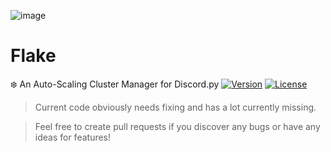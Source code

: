![image](https://github.com/G3VV/Flake/assets/46306494/23e44f34-758b-475b-890b-b329bac994a9)
# Flake
❄️ An Auto-Scaling Cluster Manager for Discord.py
[![Version](https://img.shields.io/badge/version-ALPHA%20-blue.svg)](https://github.com/G3VV/Flake)
[![License](https://img.shields.io/badge/license-GPL%203.0-green.svg)](https://github.com/G3VV/Flake/blob/main/LICENSE)

> Current code obviously needs fixing and has a lot currently missing.

> Feel free to create pull requests if you discover any bugs or have any ideas for features!
